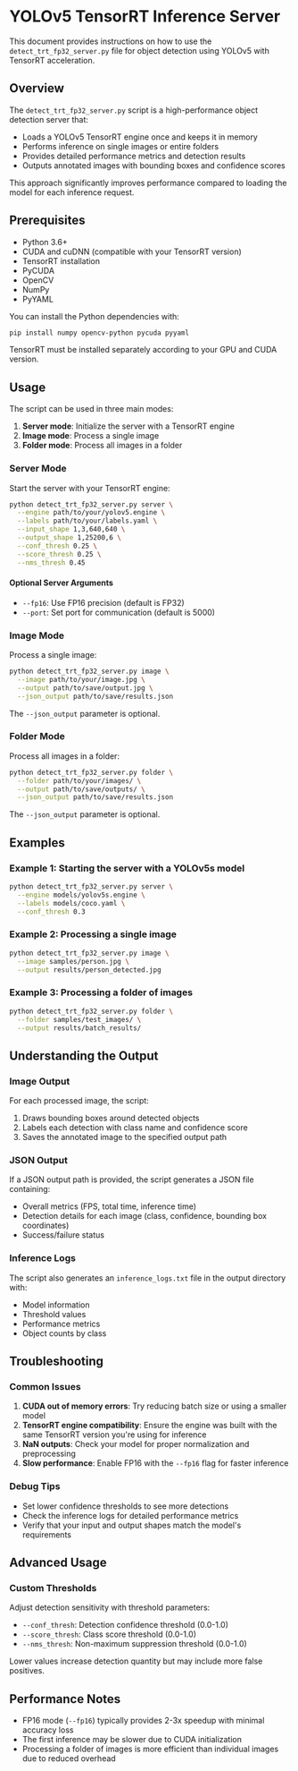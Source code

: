 # YOLOv5 TensorRT Inference Server

This document provides instructions on how to use the `detect_trt_fp32_server.py` file for object detection using YOLOv5 with TensorRT acceleration.

## Overview

The `detect_trt_fp32_server.py` script is a high-performance object detection server that:

- Loads a YOLOv5 TensorRT engine once and keeps it in memory
- Performs inference on single images or entire folders
- Provides detailed performance metrics and detection results
- Outputs annotated images with bounding boxes and confidence scores

This approach significantly improves performance compared to loading the model for each inference request.

## Prerequisites

- Python 3.6+
- CUDA and cuDNN (compatible with your TensorRT version)
- TensorRT installation
- PyCUDA
- OpenCV
- NumPy
- PyYAML

You can install the Python dependencies with:

```bash
pip install numpy opencv-python pycuda pyyaml
```

TensorRT must be installed separately according to your GPU and CUDA version.

## Usage

The script can be used in three main modes:

1. **Server mode**: Initialize the server with a TensorRT engine
2. **Image mode**: Process a single image
3. **Folder mode**: Process all images in a folder

### Server Mode

Start the server with your TensorRT engine:

```bash
python detect_trt_fp32_server.py server \
  --engine path/to/your/yolov5.engine \
  --labels path/to/your/labels.yaml \
  --input_shape 1,3,640,640 \
  --output_shape 1,25200,6 \
  --conf_thresh 0.25 \
  --score_thresh 0.25 \
  --nms_thresh 0.45
```

#### Optional Server Arguments

- `--fp16`: Use FP16 precision (default is FP32)
- `--port`: Set port for communication (default is 5000)

### Image Mode

Process a single image:

```bash
python detect_trt_fp32_server.py image \
  --image path/to/your/image.jpg \
  --output path/to/save/output.jpg \
  --json_output path/to/save/results.json
```

The `--json_output` parameter is optional.

### Folder Mode

Process all images in a folder:

```bash
python detect_trt_fp32_server.py folder \
  --folder path/to/your/images/ \
  --output path/to/save/outputs/ \
  --json_output path/to/save/results.json
```

The `--json_output` parameter is optional.

## Examples

### Example 1: Starting the server with a YOLOv5s model

```bash
python detect_trt_fp32_server.py server \
  --engine models/yolov5s.engine \
  --labels models/coco.yaml \
  --conf_thresh 0.3
```

### Example 2: Processing a single image

```bash
python detect_trt_fp32_server.py image \
  --image samples/person.jpg \
  --output results/person_detected.jpg
```

### Example 3: Processing a folder of images

```bash
python detect_trt_fp32_server.py folder \
  --folder samples/test_images/ \
  --output results/batch_results/
```

## Understanding the Output

### Image Output

For each processed image, the script:

1. Draws bounding boxes around detected objects
2. Labels each detection with class name and confidence score
3. Saves the annotated image to the specified output path

### JSON Output

If a JSON output path is provided, the script generates a JSON file containing:

- Overall metrics (FPS, total time, inference time)
- Detection details for each image (class, confidence, bounding box coordinates)
- Success/failure status

### Inference Logs

The script also generates an `inference_logs.txt` file in the output directory with:

- Model information
- Threshold values
- Performance metrics
- Object counts by class

## Troubleshooting

### Common Issues

1. **CUDA out of memory errors**: Try reducing batch size or using a smaller model
2. **TensorRT engine compatibility**: Ensure the engine was built with the same TensorRT version you're using for inference
3. **NaN outputs**: Check your model for proper normalization and preprocessing
4. **Slow performance**: Enable FP16 with the `--fp16` flag for faster inference

### Debug Tips

- Set lower confidence thresholds to see more detections
- Check the inference logs for detailed performance metrics
- Verify that your input and output shapes match the model's requirements

## Advanced Usage

### Custom Thresholds

Adjust detection sensitivity with threshold parameters:

- `--conf_thresh`: Detection confidence threshold (0.0-1.0)
- `--score_thresh`: Class score threshold (0.0-1.0)
- `--nms_thresh`: Non-maximum suppression threshold (0.0-1.0)

Lower values increase detection quantity but may include more false positives.

## Performance Notes

- FP16 mode (`--fp16`) typically provides 2-3x speedup with minimal accuracy loss
- The first inference may be slower due to CUDA initialization
- Processing a folder of images is more efficient than individual images due to reduced overhead 